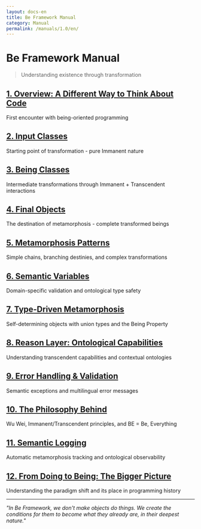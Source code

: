 ```yaml
---
layout: docs-en
title: Be Framework Manual
category: Manual
permalink: /manuals/1.0/en/
---
```


# Be Framework Manual

> Understanding existence through transformation

## [1. Overview: A Different Way to Think About Code](01-overview.html)
First encounter with being-oriented programming

## [2. Input Classes](02-input-classes.html)
Starting point of transformation - pure Immanent nature

## [3. Being Classes](03-being-classes.html)
Intermediate transformations through Immanent + Transcendent interactions

## [4. Final Objects](04-final-objects.html)
The destination of metamorphosis - complete transformed beings

## [5. Metamorphosis Patterns](05-metamorphosis-patterns.html)
Simple chains, branching destinies, and complex transformations

## [6. Semantic Variables](06-semantic-variables.html)
Domain-specific validation and ontological type safety

## [7. Type-Driven Metamorphosis](07-type-driven-metamorphosis.html)
Self-determining objects with union types and the Being Property

## [8. Reason Layer: Ontological Capabilities](08-reason-layer.html)
Understanding transcendent capabilities and contextual ontologies

## [9. Error Handling & Validation](09-error-handling.html)
Semantic exceptions and multilingual error messages

## [10. The Philosophy Behind](10-philosophy-behind.html)
Wu Wei, Immanent/Transcendent principles, and BE = Be, Everything

## [11. Semantic Logging](11-semantic-logging.html)
Automatic metamorphosis tracking and ontological observability

## [12. From Doing to Being: The Bigger Picture](12-from-doing-to-being-final.html)
Understanding the paradigm shift and its place in programming history

---

*"In Be Framework, we don't make objects do things. We create the conditions for them to become what they already are, in their deepest nature."*